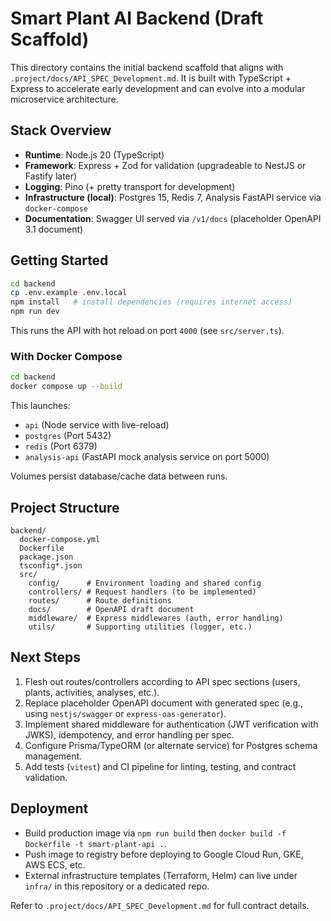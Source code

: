# Smart Plant AI Backend (Draft Scaffold)

This directory contains the initial backend scaffold that aligns with `.project/docs/API_SPEC_Development.md`. It is built with TypeScript + Express to accelerate early development and can evolve into a modular microservice architecture.

## Stack Overview
- **Runtime**: Node.js 20 (TypeScript)
- **Framework**: Express + Zod for validation (upgradeable to NestJS or Fastify later)
- **Logging**: Pino (+ pretty transport for development)
- **Infrastructure (local)**: Postgres 15, Redis 7, Analysis FastAPI service via `docker-compose`
- **Documentation**: Swagger UI served via `/v1/docs` (placeholder OpenAPI 3.1 document)

## Getting Started
```bash
cd backend
cp .env.example .env.local
npm install   # install dependencies (requires internet access)
npm run dev
```
This runs the API with hot reload on port `4000` (see `src/server.ts`).

### With Docker Compose
```bash
cd backend
docker compose up --build
```
This launches:
- `api` (Node service with live-reload)
- `postgres` (Port 5432)
- `redis` (Port 6379)
- `analysis-api` (FastAPI mock analysis service on port 5000)

Volumes persist database/cache data between runs.

## Project Structure
```
backend/
  docker-compose.yml
  Dockerfile
  package.json
  tsconfig*.json
  src/
    config/      # Environment loading and shared config
    controllers/ # Request handlers (to be implemented)
    routes/      # Route definitions
    docs/        # OpenAPI draft document
    middleware/  # Express middlewares (auth, error handling)
    utils/       # Supporting utilities (logger, etc.)
```

## Next Steps
1. Flesh out routes/controllers according to API spec sections (users, plants, activities, analyses, etc.).
2. Replace placeholder OpenAPI document with generated spec (e.g., using `nestjs/swagger` or `express-oas-generator`).
3. Implement shared middleware for authentication (JWT verification with JWKS), idempotency, and error handling per spec.
4. Configure Prisma/TypeORM (or alternate service) for Postgres schema management.
5. Add tests (`vitest`) and CI pipeline for linting, testing, and contract validation.

## Deployment
- Build production image via `npm run build` then `docker build -f Dockerfile -t smart-plant-api .`.
- Push image to registry before deploying to Google Cloud Run, GKE, AWS ECS, etc.
- External infrastructure templates (Terraform, Helm) can live under `infra/` in this repository or a dedicated repo.

Refer to `.project/docs/API_SPEC_Development.md` for full contract details.
